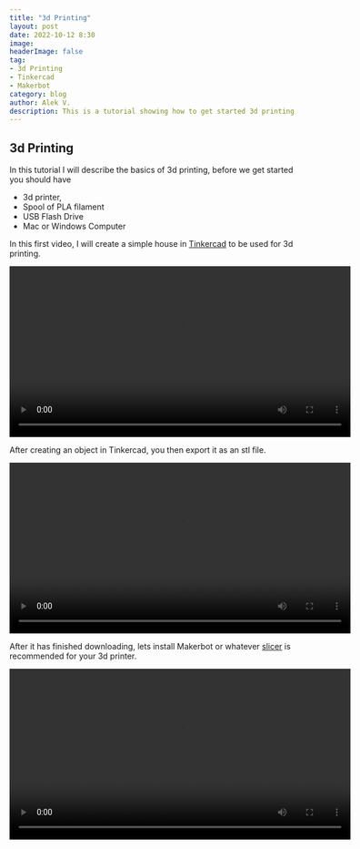```yaml
---
title: "3d Printing"
layout: post
date: 2022-10-12 8:30
image: 
headerImage: false
tag:
- 3d Printing
- Tinkercad
- Makerbot
category: blog
author: Alek V.
description: This is a tutorial showing how to get started 3d printing
---
```


## 3d Printing

In this tutorial I will describe the basics of 3d printing, before we get started you should have 

- 3d printer, 
- Spool of PLA filament
- USB Flash Drive
- Mac or Windows Computer


In this first video, I will create a simple house in [Tinkercad](http://tinkercad.com) to be used for 3d printing.

<video width="600" controls>
    <source src="https://drive.google.com/uc?export=download&id=1rsOSf52-NrigMRUeXW4yjJ3Ooa_vmr4T">
</video>

After creating an object in Tinkercad, you then export it as an stl file.

<video width="600" controls>
    <source src="https://drive.google.com/uc?export=download&id=1rsOSf52-NrigMRUeXW4yjJ3Ooa_vmr4T">
</video>

After it has finished downloading, lets install Makerbot or whatever [slicer](https://en.wikipedia.org/wiki/Slicer_(3D_printing)) is recommended for your 3d printer.

<video width="600" controls>
    <source src="https://drive.google.com/uc?export=download&id=1rsOSf52-NrigMRUeXW4yjJ3Ooa_vmr4T">
</video>
